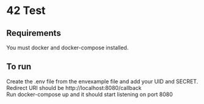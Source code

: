 # 42 Test
## Requirements
You must docker and docker-compose installed.
## To run
Create the .env file from the envexample file and add your UID and SECRET.<br/>
Redirect URI should be http://localhost:8080/callback<br/>
Run docker-compose up and it should start listening on port 8080
